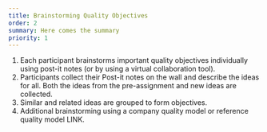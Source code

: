 ```yaml
---
title: Brainstorming Quality Objectives
order: 2
summary: Here comes the summary
priority: 1
---
```

1. Each participant brainstorms important quality objectives individually using post-it notes (or by using a virtual collaboration tool).
2. Participants collect their Post-it notes on the wall and describe the ideas for all. Both the ideas from the pre-assignment and new ideas are collected. 
3. Similar and related ideas are grouped to form objectives.
4. Additional brainstorming using a company quality model or reference quality model LINK.
